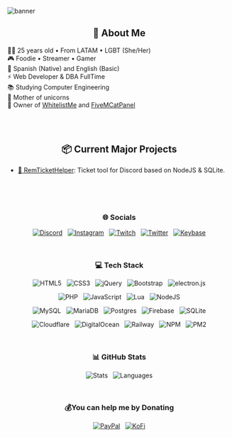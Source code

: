 ![banner](https://kuroneko.im/web_assets/github_banner.jpg)

<h2 align="center"> 🦄 About Me </h2>
👰🏻 25 years old • From LATAM • LGBT (She/Her) <br>
🎮 Foodie • Streamer • Gamer <br>
💬 Spanish (Native) and English (Basic) <br>
⚡ Web Developer & DBA FullTime <br>
📚 Studying Computer Engineering <br>
🦄 Mother of unicorns <br>
💼 Owner of <a href="https://whitelistme.app">WhitelistMe</a> and <a href="https://github.com/FiveMCatPanel">FiveMCatPanel</a>

<br><br>

<h2 align="center"> 📦 Current Major Projects </h2>
<ul>
    <li><a href="https://github.com/imkuroneko/RemTicketHelper">🎫 RemTicketHelper</a>: Ticket tool for Discord based on NodeJS & SQLite.</li>
</ul>

<br><br><br>

<h3 align="center"> 🌐 Socials </h3>
<p align="center">
    <a target="_blank" href="https://discord.gg/wrMcTef"><img alt="Discord" src="https://img.shields.io/badge/Discord-%237289DA.svg?logo=discord&logoColor=white"/></a> &nbsp;
    <a target="_blank" href="https://instagram.com/im_kuroneko"><img alt="Instagram" src="https://img.shields.io/badge/Instagram-%23E4405F.svg?logo=Instagram&logoColor=white"/></a> &nbsp;
    <a target="_blank" href="https://twitch.tv/im_kuroneko"><img alt="Twitch" src="https://img.shields.io/badge/Twitch-%239146FF.svg?logo=Twitch&logoColor=white"/></a> &nbsp;
    <a target="_blank" href="https://twitter.com/im_kuroneko"><img alt="Twitter" src="https://img.shields.io/badge/Twitter-%231DA1F2.svg?logo=Twitter&logoColor=white"/></a> &nbsp;
    <a target="_blank" href="https://keybase.io/imkuroneko"><img alt="Keybase" src="https://img.shields.io/badge/Keybase-25c8f5?style=flat&logo=keybase&logoColor=white"/></a>
</p>

<br>

<h3 align="center"> 💻 Tech Stack </h3>
<p align="center">
    <img alt="HTML5" src="https://img.shields.io/badge/html5-%23E34F26.svg?style=flat&logo=html5&logoColor=white"/> &nbsp;
    <img alt="CSS3" src="https://img.shields.io/badge/css3-%231572B6.svg?style=flat&logo=css3&logoColor=white"/> &nbsp;
    <img alt="jQuery" src="https://img.shields.io/badge/jquery-%230769AD.svg?style=flat&logo=jquery&logoColor=white"/> &nbsp;
    <img alt="Bootstrap" src="https://img.shields.io/badge/bootstrap-%23563D7C.svg?style=flat&logo=bootstrap&logoColor=white"/> &nbsp;
    <img alt="electron.js" src="https://img.shields.io/badge/electron-191970?style=flat&logo=Electron&logoColor=white"/>
</p>
<p align="center">
    <img alt="PHP" src="https://img.shields.io/badge/php-%23777BB4.svg?style=flat&logo=php&logoColor=white"/> &nbsp;
    <img alt="JavaScript" src="https://img.shields.io/badge/javascript-%23323330.svg?style=flat&logo=javascript&logoColor=%23F7DF1E"/> &nbsp;
    <img alt="Lua" src="https://img.shields.io/badge/lua-%232C2D72.svg?style=flat&logo=lua&logoColor=white"/> &nbsp;
    <img alt="NodeJS" src="https://img.shields.io/badge/node.js-6DA55F?style=flat&logo=node.js&logoColor=white"/>
</p>
<p align="center">
    <img alt="MySQL" src="https://img.shields.io/badge/MySQL-%2300f.svg?style=flat&logo=mysql&logoColor=white"/> &nbsp;
    <img alt="MariaDB" src="https://img.shields.io/badge/MariaDB-003545?style=flat&logo=mariadb&logoColor=white"/> &nbsp;
    <img alt="Postgres" src="https://img.shields.io/badge/PostgreSQL-%23316192.svg?style=flat&logo=postgresql&logoColor=white"/> &nbsp;
    <img alt="Firebase" src="https://img.shields.io/badge/Firebase-%23039BE5.svg?style=flat&logo=firebase"/> &nbsp;
    <img alt="SQLite" src="https://img.shields.io/badge/SQLite-%2307405e.svg?style=flat&logo=sqlite&logoColor=white"/>
</p>
<p align="center">
    <img alt="Cloudflare" src="https://img.shields.io/badge/Cloudflare-F38020?style=flat&logo=Cloudflare&logoColor=white"/> &nbsp;
    <img alt="DigitalOcean" src="https://img.shields.io/badge/DigitalOcean-%230167ff.svg?style=flat&logo=digitalOcean&logoColor=white"/> &nbsp;
    <img alt="Railway" src="https://img.shields.io/badge/Railway-%23a335df.svg?style=flat&logo=PM2&logoColor=white"/> &nbsp;
    <img alt="NPM" src="https://img.shields.io/badge/NPM-%23000000.svg?style=flat&logo=npm&logoColor=white"/> &nbsp;
    <img alt="PM2" src="https://img.shields.io/badge/PM2-%2336117e.svg?style=flat&logo=PM2&logoColor=white"/>
</p>

<br>

<h3 align="center"> 📊 GitHub Stats </h3>
<p align="center">
    <img alt="Stats" src="https://github-readme-stats.vercel.app/api?username=imkuroneko&theme=midnight-purple&hide_border=true&include_all_commits=false&count_private=true"/> &nbsp;
    <img alt="Languages" src="https://github-readme-stats.vercel.app/api/top-langs/?username=imkuroneko&theme=midnight-purple&hide_border=true&include_all_commits=false&count_private=true&layout=compact"/>
</p>

<br>

<h3 align="center"> 💰You can help me by Donating </h3>
<p align="center">
    <a target="_blank" href="https://paypal.me/imkuroneko"><img alt="PayPal" src="https://img.shields.io/badge/PayPal-00457C?style=flat&logo=paypal&logoColor=white"/></a> &nbsp;
    <a target="_blank" href="https://ko-fi.com/imkuroneko"><img alt="KoFi" src="https://img.shields.io/badge/Ko--fi-F16061?style=flat&logo=ko-fi&logoColor=white"/></a>
</p>
